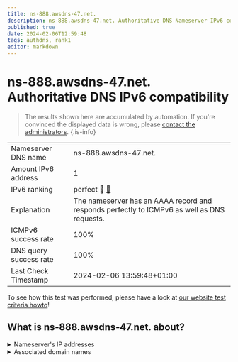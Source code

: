 ```yaml
---
title: ns-888.awsdns-47.net.
description: ns-888.awsdns-47.net. Authoritative DNS Nameserver IPv6 compatibility
published: true
date: 2024-02-06T12:59:48
tags: authdns, rank1
editor: markdown
---
```


# ns-888.awsdns-47.net. Authoritative DNS IPv6 compatibility

> The results shown here are accumulated by automation. If you're convinced the displayed data is wrong, please [contact the administrators](/howto/chat). 
{.is-info}




|   |   |
| - | - |
| Nameserver DNS name | ns-888.awsdns-47.net.
| Amount IPv6 address | 1
| IPv6 ranking | perfect :1st_place_medal: [🔗](/howto/ranking) |
| Explanation | The nameserver has an AAAA record and responds perfectly to ICMPv6 as well as DNS requests. |
| ICMPv6 success rate | 100%|
| DNS query success rate | 100% |
| Last Check Timestamp | 2024-02-06 13:59:48+01:00 |

To see how this test was performed, please have a look at [our website test criteria howto](/howto/testcriteria/authdns)!


## What is ns-888.awsdns-47.net. about?




<details>
<summary>Nameserver's IP addresses</summary>

2600:9000:5303:7800::1

</details>



<details>
<summary>Associated domain names</summary>

zoom.us

</details>
